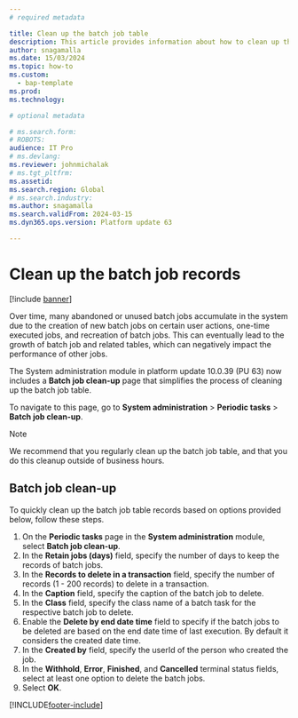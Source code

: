 ```yaml
---
# required metadata

title: Clean up the batch job table 
description: This article provides information about how to clean up the batch job table.
author: snagamalla
ms.date: 15/03/2024
ms.topic: how-to
ms.custom: 
  - bap-template
ms.prod: 
ms.technology: 

# optional metadata

# ms.search.form: 
# ROBOTS: 
audience: IT Pro
# ms.devlang: 
ms.reviewer: johnmichalak
# ms.tgt_pltfrm: 
ms.assetid:
ms.search.region: Global
# ms.search.industry: 
ms.author: snagamalla
ms.search.validFrom: 2024-03-15
ms.dyn365.ops.version: Platform update 63

---
```


# Clean up the batch job records

[!include [banner](../includes/banner.md)]

Over time, many abandoned or unused batch jobs accumulate in the system due to the creation of new batch jobs on certain user actions, one-time executed jobs, and recreation of batch jobs. This can eventually lead to the growth of batch job and related tables, which can negatively impact the performance of other jobs.

The System administration module in platform update 10.0.39 (PU 63) now includes a **Batch job clean-up** page that simplifies the process of cleaning up the batch job table.

To navigate to this page, go to **System administration** > **Periodic tasks** > **Batch job clean-up**.

> [!NOTE]
> We recommend that you regularly clean up the batch job table, and that you do this cleanup outside of business hours.

## Batch job clean-up

To quickly clean up the batch job table records based on options provided below, follow these steps.

1. On the **Periodic tasks** page in the **System administration** module, select **Batch job clean-up**.
1. In the **Retain jobs (days)** field, specify the number of days to keep the records of batch jobs.
1. In the **Records to delete in a transaction** field, specify the number of records (1 - 200 records) to delete in a transaction.
1. In the **Caption** field, specify the caption of the batch job to delete.
1. In the **Class** field, specify the class name of a batch task for the respective batch job to delete.
1. Enable the **Delete by end date time** field to specify if the batch jobs to be deleted are based on the end date time of last execution. By default it considers the created date time.
1. In the **Created by** field, specify the userId of the person who created the job.
1. In the **Withhold**, **Error**, **Finished**, and **Cancelled** terminal status fields, select at least one option to delete the batch jobs.
1. Select **OK**.




[!INCLUDE[footer-include](../../../includes/footer-banner.md)]
